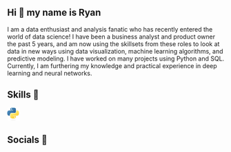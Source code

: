 ## Hi 👋 my name is Ryan

<!--
**rmodesitt/rmodesitt** is a ✨ _special_ ✨ repository because its `README.md` (this file) appears on your GitHub profile.

Here are some ideas to get you started:

- 🔭 I’m currently working on ...
- 🌱 I’m currently learning ...
- 👯 I’m looking to collaborate on ...
- 🤔 I’m looking for help with ...
- 💬 Ask me about ...
- 📫 How to reach me: ...
- 😄 Pronouns: ...
- ⚡ Fun fact: ...
-->

I am a data enthusiast and analysis fanatic who has recently entered the world of data science! I have been a business analyst and product owner the past 5 years, and am now using the skillsets from these roles to look at data in new ways using data visualization, machine learning algorithms, and predictive modeling. I have worked on many projects using Python and SQL. Currently, I am furthering my knowledge and practical experience in deep learning and neural networks.

## Skills 💪
<img src='python_image.jpg' alt='Python' width='30' height='30'>

## Socials 🤳
